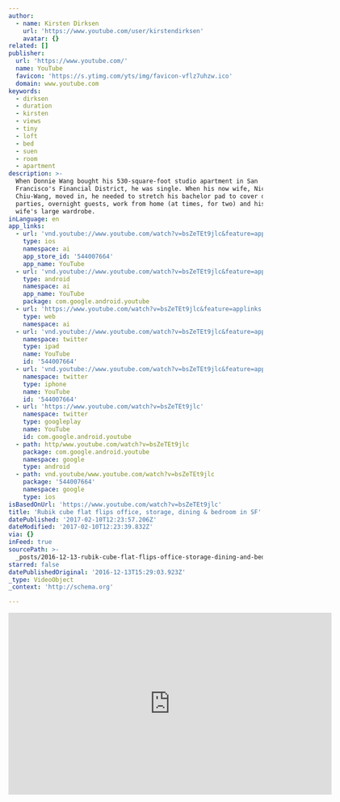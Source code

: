 ```yaml
---
author:
  - name: Kirsten Dirksen
    url: 'https://www.youtube.com/user/kirstendirksen'
    avatar: {}
related: []
publisher:
  url: 'https://www.youtube.com/'
  name: YouTube
  favicon: 'https://s.ytimg.com/yts/img/favicon-vflz7uhzw.ico'
  domain: www.youtube.com
keywords:
  - dirksen
  - duration
  - kirsten
  - views
  - tiny
  - loft
  - bed
  - suen
  - room
  - apartment
description: >-
  When Donnie Wang bought his 530-square-foot studio apartment in San
  Francisco's Financial District, he was single. When his now wife, Nicole
  Chiu-Wang, moved in, he needed to stretch his bachelor pad to cover dinner
  parties, overnight guests, work from home (at times, for two) and his stylist
  wife's large wardrobe.
inLanguage: en
app_links:
  - url: 'vnd.youtube://www.youtube.com/watch?v=bsZeTEt9jlc&feature=applinks'
    type: ios
    namespace: ai
    app_store_id: '544007664'
    app_name: YouTube
  - url: 'vnd.youtube://www.youtube.com/watch?v=bsZeTEt9jlc&feature=applinks'
    type: android
    namespace: ai
    app_name: YouTube
    package: com.google.android.youtube
  - url: 'https://www.youtube.com/watch?v=bsZeTEt9jlc&feature=applinks'
    type: web
    namespace: ai
  - url: 'vnd.youtube://www.youtube.com/watch?v=bsZeTEt9jlc&feature=applinks'
    namespace: twitter
    type: ipad
    name: YouTube
    id: '544007664'
  - url: 'vnd.youtube://www.youtube.com/watch?v=bsZeTEt9jlc&feature=applinks'
    namespace: twitter
    type: iphone
    name: YouTube
    id: '544007664'
  - url: 'https://www.youtube.com/watch?v=bsZeTEt9jlc'
    namespace: twitter
    type: googleplay
    name: YouTube
    id: com.google.android.youtube
  - path: http/www.youtube.com/watch?v=bsZeTEt9jlc
    package: com.google.android.youtube
    namespace: google
    type: android
  - path: vnd.youtube/www.youtube.com/watch?v=bsZeTEt9jlc
    package: '544007664'
    namespace: google
    type: ios
isBasedOnUrl: 'https://www.youtube.com/watch?v=bsZeTEt9jlc'
title: 'Rubik cube flat flips office, storage, dining & bedroom in SF'
datePublished: '2017-02-10T12:23:57.206Z'
dateModified: '2017-02-10T12:23:39.832Z'
via: {}
inFeed: true
sourcePath: >-
  _posts/2016-12-13-rubik-cube-flat-flips-office-storage-dining-and-bedroom-in-s.md
starred: false
datePublishedOriginal: '2016-12-13T15:29:03.923Z'
_type: VideoObject
_context: 'http://schema.org'

---
```

<iframe src="https://cdn.embedly.com/widgets/media.html?src=https%3A%2F%2Fwww.youtube.com%2Fembed%2FbsZeTEt9jlc%3Ffeature%3Doembed&amp;url=http%3A%2F%2Fwww.youtube.com%2Fwatch%3Fv%3DbsZeTEt9jlc&amp;image=https%3A%2F%2Fi.ytimg.com%2Fvi%2FbsZeTEt9jlc%2Fhqdefault.jpg&amp;key=b7d04c9b404c499eba89ee7072e1c4f7&amp;type=text%2Fhtml&amp;schema=youtube" width="640" height="360" scrolling="no" frameborder="0" allowfullscreen="" style=""></iframe>